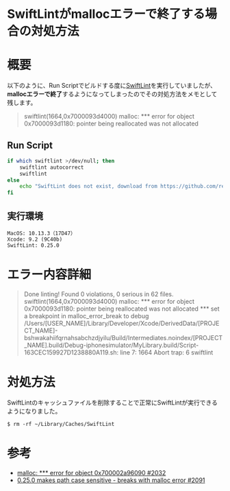 # SwiftLintがmallocエラーで終了する場合の対処方法
# 概要
以下のように、Run Scriptでビルドする度に[SwiftLint](https://github.com/realm/SwiftLint)を実行していましたが、**mallocエラーで終了**するようになってしまったのでその対処方法をメモとして残します。

> swiftlint(1664,0x7000093d4000) malloc: *** error for object 0x7000093d1180: pointer being reallocated was not allocated

## Run Script

```bash
if which swiftlint >/dev/null; then
    swiftlint autocorrect
    swiftlint
else
    echo "SwiftLint does not exist, download from https://github.com/realm/SwiftLint"
fi
```

## 実行環境

```
MacOS: 10.13.3（17D47）
Xcode: 9.2 (9C40b)
SwiftLint: 0.25.0
```

# エラー内容詳細

> Done linting! Found 0 violations, 0 serious in 62 files.
swiftlint(1664,0x7000093d4000) malloc: *** error for object 0x7000093d1180: pointer being reallocated was not allocated
*** set a breakpoint in malloc_error_break to debug
/Users/[USER_NAME]/Library/Developer/Xcode/DerivedData/[PROJECT_NAME]-bshwakahiifqrnahsabchzdjyilu/Build/Intermediates.noindex/[PROJECT_NAME].build/Debug-iphonesimulator/MyLibrary.build/Script-163CEC159927D1238880A119.sh: line 7:  1664 Abort trap: 6           swiftlint

# 対処方法
SwiftLintのキャッシュファイルを削除することで正常にSwiftLintが実行できるようになりました。

```
$ rm -rf ~/Library/Caches/SwiftLint
```

# 参考
 - [malloc: *** error for object 0x700002a96090 #2032](https://github.com/realm/SwiftLint/issues/2032)
 - [0.25.0 makes path case sensitive - breaks with malloc error #2091](https://github.com/realm/SwiftLint/issues/2091)

